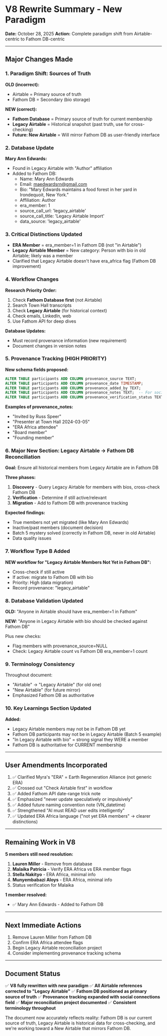 # V8 Rewrite Summary - New Paradigm

**Date:** October 28, 2025
**Action:** Complete paradigm shift from Airtable-centric to Fathom DB-centric

---

## Major Changes Made

### 1. Paradigm Shift: Sources of Truth

**OLD (incorrect):**
- Airtable = Primary source of truth
- Fathom DB = Secondary (bio storage)

**NEW (correct):**
- **Fathom Database** = Primary source of truth for current membership
- **Legacy Airtable** = Historical snapshot (past truth, use for cross-checking)
- **Future: New Airtable** = Will mirror Fathom DB as user-friendly interface

### 2. Database Update

**Mary Ann Edwards:**
- Found in Legacy Airtable with "Author" affiliation
- Added to Fathom DB:
  - Name: Mary Ann Edwards
  - Email: maedwardsrn@gmail.com
  - Bio: "Mary Edwards maintains a food forest in her yard in Irondequoit, New York."
  - Affiliation: Author
  - era_member: 1
  - source_call_url: 'legacy_airtable'
  - source_call_title: 'Legacy Airtable Import'
  - data_source: 'legacy_airtable'

### 3. Critical Distinctions Updated

- **ERA Member** = era_member=1 in Fathom DB (not "in Airtable")
- **Legacy Airtable Member** = New category: Person with bio in old Airtable; likely was a member
- Clarified that Legacy Airtable doesn't have era_africa flag (Fathom DB improvement)

### 4. Workflow Changes

**Research Priority Order:**
1. Check **Fathom Database first** (not Airtable)
2. Search Town Hall transcripts
3. Check **Legacy Airtable** (for historical context)
4. Check emails, LinkedIn, web
5. Use Fathom API for deep dives

**Database Updates:**
- Must record provenance information (new requirement)
- Document changes in version notes

### 5. Provenance Tracking (HIGH PRIORITY)

**New schema fields proposed:**

```sql
ALTER TABLE participants ADD COLUMN provenance_source TEXT;
ALTER TABLE participants ADD COLUMN provenance_date TIMESTAMP;
ALTER TABLE participants ADD COLUMN provenance_added_by TEXT;
ALTER TABLE participants ADD COLUMN provenance_notes TEXT;  -- For social connections!
ALTER TABLE participants ADD COLUMN provenance_verification_status TEXT;
```

**Examples of provenance_notes:**
- "Invited by Russ Speer"
- "Presenter at Town Hall 2024-03-05"
- "ERA Africa attendee"
- "Board member"
- "Founding member"

### 6. Major New Section: Legacy Airtable → Fathom DB Reconciliation

**Goal:** Ensure all historical members from Legacy Airtable are in Fathom DB

**Three phases:**
1. **Discovery** - Query Legacy Airtable for members with bios, cross-check Fathom DB
2. **Verification** - Determine if still active/relevant
3. **Migration** - Add to Fathom DB with provenance tracking

**Expected findings:**
- True members not yet migrated (like Mary Ann Edwards)
- Inactive/past members (document decision)
- Batch 5 mystery solved (correctly in Fathom DB, never in old Airtable)
- Data quality issues

### 7. Workflow Type B Added

**NEW workflow for "Legacy Airtable Members Not Yet in Fathom DB":**
- Cross-check if still active
- If active: migrate to Fathom DB with bio
- Priority: High (data migration)
- Record provenance: "legacy_airtable"

### 8. Database Validation Updated

**OLD:** "Anyone in Airtable should have era_member=1 in Fathom"

**NEW:** "Anyone in Legacy Airtable with bio should be checked against Fathom DB"

Plus new checks:
- Flag members with provenance_source=NULL
- Check: Legacy Airtable count vs Fathom DB era_member=1 count

### 9. Terminology Consistency

Throughout document:
- "Airtable" → "Legacy Airtable" (for old one)
- "New Airtable" (for future mirror)
- Emphasized Fathom DB as authoritative

### 10. Key Learnings Section Updated

**Added:**
- Legacy Airtable members may not be in Fathom DB yet
- Fathom DB participants may not be in Legacy Airtable (Batch 5 example)
- "In Legacy Airtable with bio" = strong signal they WERE a member
- Fathom DB is authoritative for CURRENT membership

---

## User Amendments Incorporated

1. ✅ Clarified Myra's "ERA" = Earth Regeneration Alliance (not generic ERA)
2. ✅ Crossed out "Check Airtable first" in workflow
3. ✅ Added Fathom API date-range trick note
4. ✅ Emphasized "never update speculatively or impulsively"
5. ✅ Added future naming convention note (VN_datetime)
6. ✅ Strengthened "AI must READ user edits intelligently"
7. ✅ Updated ERA Africa language ("not yet ERA members" → clearer distinctions)

---

## Remaining Work in V8

**5 members still need resolution:**

1. **Lauren Miller** - Remove from database
2. **Malaika Patricia** - Verify ERA Africa vs ERA member flags
3. **Stella Nakityo** - ERA Africa, minimal info
4. **Munyembabazi Aloys** - ERA Africa, minimal info
5. Status verification for Malaika

**1 member resolved:**
- ✅ Mary Ann Edwards - Added to Fathom DB

---

## Next Immediate Actions

1. Remove Lauren Miller from Fathom DB
2. Confirm ERA Africa attendee flags
3. Begin Legacy Airtable reconciliation project
4. Consider implementing provenance tracking schema

---

## Document Status

✅ **V8 fully rewritten with new paradigm**
✅ **All Airtable references corrected to "Legacy Airtable"**
✅ **Fathom DB positioned as primary source of truth**
✅ **Provenance tracking expanded with social connections field**
✅ **Major reconciliation project documented**
✅ **Consistent terminology throughout**

The document now accurately reflects reality: Fathom DB is our current source of truth, Legacy Airtable is historical data for cross-checking, and we're working toward a New Airtable that mirrors Fathom DB.
